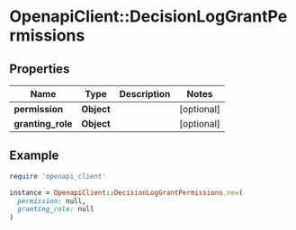 # OpenapiClient::DecisionLogGrantPermissions

## Properties

| Name | Type | Description | Notes |
| ---- | ---- | ----------- | ----- |
| **permission** | **Object** |  | [optional] |
| **granting_role** | **Object** |  | [optional] |

## Example

```ruby
require 'openapi_client'

instance = OpenapiClient::DecisionLogGrantPermissions.new(
  permission: null,
  granting_role: null
)
```

